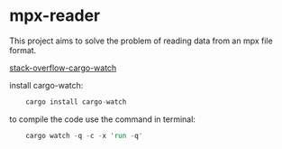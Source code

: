 # mpx-reader

This project aims to solve the problem of reading data from an mpx file format.

[stack-overflow-cargo-watch](https://stackoverflow.com/questions/29461693/how-can-i-get-cargo-to-recompile-changed-files-automatically)

install cargo-watch:

```rust
    cargo install cargo-watch
```

to compile the code use the command in terminal:

```rust
    cargo watch -q -c -x 'run -q'
```

